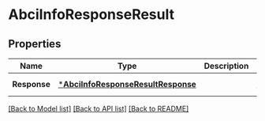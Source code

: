 # AbciInfoResponseResult

## Properties
Name | Type | Description | Notes
------------ | ------------- | ------------- | -------------
**Response** | [***AbciInfoResponseResultResponse**](ABCIInfoResponse_result_response.md) |  | [default to null]

[[Back to Model list]](../README.md#documentation-for-models) [[Back to API list]](../README.md#documentation-for-api-endpoints) [[Back to README]](../README.md)

